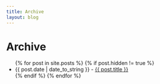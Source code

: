 ```yaml
---
title: Archive
layout: blog
---
```


# Archive

<ul id="listing-archive">
	{% for post in site.posts %}
		{% if post.hidden != true %}
			<li>
				<time datetime="{{ post.date | date_to_xmlschema }}">{{ post.date | date_to_string }}</time> - 
				<a href="{{ post.url }}">{{ post.title }}</a>
			</li>
		{% endif %}
	{% endfor %}
</ul>

